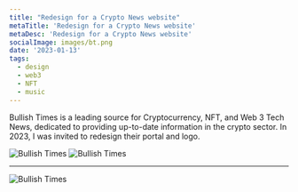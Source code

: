 ```yaml
---
title: "Redesign for a Crypto News website"
metaTitle: 'Redesign for a Crypto News website'
metaDesc: 'Redesign for a Crypto News website'
socialImage: images/bt.png
date: '2023-01-13'
tags:
  - design
  - web3
  - NFT
  - music
---
```


Bullish Times is a leading source for Cryptocurrency, NFT, and Web 3 Tech News, dedicated to providing up-to-date information in the crypto sector. In 2023, I was invited to redesign their portal and logo.


![Bullish Times](/images/branding/bullishtimes/site.png "Bullish website redesign")
![Bullish Times](/images/branding/bullishtimes/site2.png "Bullish website redesign")

--- ---

![Bullish Times](/images/branding/bullishtimes/logos.png "Bullish logo redesign")